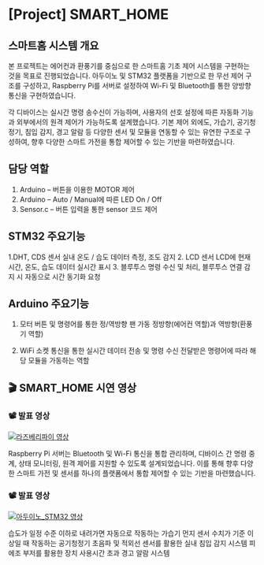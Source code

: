 # [Project] SMART_HOME

## 스마트홈 시스템 개요
본 프로젝트는 에어컨과 환풍기를 중심으로 한 스마트홈 기초 제어 시스템을 구현하는 것을 목표로 진행되었습니다. 아두이노 및 STM32 플랫폼을 기반으로 한 무선 제어 구조를 구성하고, Raspberry Pi를 서버로 설정하여 Wi-Fi 및 Bluetooth를 통한 양방향 통신을 구현하였습니다.

각 디바이스는 실시간 명령 송수신이 가능하며, 사용자의 선호 설정에 따른 자동화 기능과 외부에서의 원격 제어가 가능하도록 설계했습니다. 기본 제어 외에도, 가습기, 공기청정기, 침입 감지, 경고 알람 등 다양한 센서 및 모듈을 연동할 수 있는 유연한 구조로 구성하여, 향후 다양한 스마트 가전을 통합 제어할 수 있는 기반을 마련하였습니다.

## 담당 역할
1. Arduino – 버튼을 이용한 MOTOR 제어
2. Arduino – Auto / Manual에 따른 LED On / Off
3. Sensor.c – 버튼 입력을 통한 sensor 코드 제어

## STM32 주요기능
1.DHT, CDS 센서
실내 온도 / 습도 데이터 측정, 조도 감지
2. LCD 센서
LCD에 현재 시간, 온도, 습도 데이터 실시간 표시
3. 블루투스 
명령 수신 및 처리, 블루투스 연결 감지 시 자동으로 시간 동기화 요청

## Arduino 주요기능
1. 모터
버튼 및 명령어를 통한 정/역방향 팬 가동
정방향(에어컨 역할)과 역방향(환풍기 역할)

2. WiFi
소켓 통신을 통한 실시간 데이터 전송 및 명령 수신
전달받은 명령어에 따라 해당 모듈을 가동하는 역할


## 🎬 SMART_HOME 시연 영상

### 📽 발표 영상  
[![라즈베리파이 영상](http://img.youtube.com/vi/jWnwy2fSu9o/0.jpg)](https://www.youtube.com/watch?v=jWnwy2fSu9o)

Raspberry Pi 서버는 Bluetooth 및 Wi-Fi 통신을 통합 관리하며, 디바이스 간 명령 중계, 상태 모니터링, 원격 제어를 지원할 수 있도록 설계되었습니다. 
이를 통해 향후 다양한 스마트 가전 및 센서를 하나의 플랫폼에서 통합 제어할 수 있는 기반을 마련했습니다.

### 📽 발표 영상  
[![아두이노_STM32 영상](http://img.youtube.com/vi/SP8eZF5cb_0/0.jpg)](https://www.youtube.com/watch?v=SP8eZF5cb_0)

습도가 일정 수준 이하로 내려가면 자동으로 작동하는 가습기
먼지 센서 수치가 기준 이상일 때 작동하는 공기청정기
초음파 및 적외선 센서를 활용한 실내 침입 감지 시스템
피에조 부저를 활용한 장치 사용시간 초과 경고 알람 시스템 






